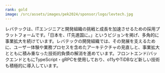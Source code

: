 ```yaml
---
rank: gold
image: /src/assets/images/pek2024/sponsor/logo/levtech.jpg
---
```

レバテックは、ITエンジニアと開発組織の挑戦と成長を加速させるための採用プラットフォームです。「日本を、IT先進国に。」というビジョンを掲げ、多角的に事業拡大を続けています。レバテックの開発組織では、その発展を支えるために、ユーザー体験や業務プロセスを含めたアーキテクチャの見直しと、事業拡大とともに積み重なった技術的負債の解消を進めています。フロントエンド/バックエンドともにTypeScript・gRPCを使用しており、o11yやTiDBなど新しい技術も積極的に導入しています。
